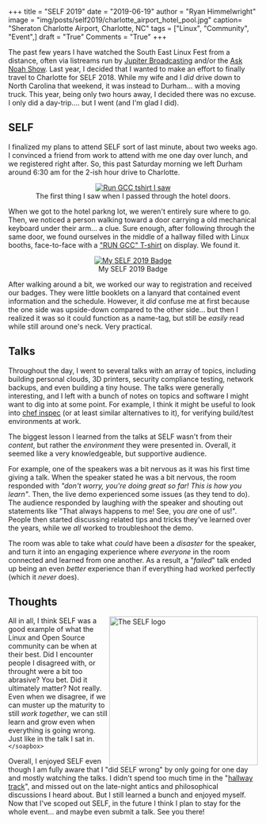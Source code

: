 +++
title  = "SELF 2019"
date   = "2019-06-19"
author = "Ryan Himmelwright"
image  = "img/posts/self2019/charlotte_airport_hotel_pool.jpg"
caption= "Sheraton Charlotte Airport, Charlotte, NC"
tags   = ["Linux", "Community", "Event",]
draft  = "True"
Comments = "True"
+++

The past few years I have watched the South East Linux Fest from a distance,
often via listreams run by [Jupiter
Broadcasting](https://www.jupiterbroadcasting.com/) and/or the [Ask Noah
Show](http://www.asknoahshow.com/). Last year, I decided that I wanted to
make an effort to finally travel to Charlotte for SELF 2018. While my wife and I *did*
drive down to North Carolina that weekend, it was instead to Durham... with a
moving truck. This year, being only two hours away, I decided there was no
excuse. I only did a day-trip.... but I went (and I'm glad I did).

<!--more-->
## SELF

I finalized my plans to attend SELF sort of last minute, about two weeks ago. I
convinced a friend from work to attend with me one day over lunch, and we
registered right after. So, this past Saturday morning we left Durham around
6:30 am for the 2-ish hour drive to Charlotte.

<center>
<a href='../../img/posts/self2019/rungcc.png'>
<img alt="Run GCC tshirt I saw" src="../../img/posts/self2019/rungcc.png" style="max-width: 100%;"/>
</a>
<div class="caption">The first thing I saw when I passed through the hotel
doors.</div>
</center>

When we got to the hotel parkng lot, we weren't entirely sure where to go.
Then, we noticed a person walking toward a door carrying a old mechanical
keyboard under their arm... a clue. Sure enough, after following through the
same door, we found ourselves in the middle of a hallway filled with Linux
booths, face-to-face with a ["RUN GCC"
T-shirt](https://shop.fsf.org/tshirts-hoodies/run-gcc-shirt) on display. We
found it.

<center>
<a href='../../img/posts/self2019/self2019_badge.jpg'>
<img alt="My SELF 2019 Badge" src="../../img/posts/self2019/self2019_badge.jpg" style="max-width: 100%;"/>
</a>
<div class="caption">My SELF 2019 Badge</div>
</center>

After walking around a bit, we worked our way to registration and received our
badges. They were little booklets on a lanyard that contained event information and the
schedule. However, it *did* confuse me at first because the one side was
upside-down compared to the other side... but then I realized it was so it
could function as a name-tag, but still be *easily* read while still around
one's neck. Very practical.



## Talks

Throughout the day, I went to several talks with an array of topics, including building
personal clouds, 3D printers, security compliance testing, network backups, and
even building a tiny house. The talks were generally interesting, and I left with a
bunch of notes on topics and software I might want to dig into at some point.
For example, I think it might be useful to look into [chef
inspec](https://www.chef.io/products/chef-inspec/) (or at least similar
alternatives to it), for verifying build/test environments at work.


The biggest lesson I learned from the talks at SELF wasn't from their
*content*, but rather the *environment* they were presented in. Overall, it
seemed like a very knowledgeable, but supportive audience.


For example, one of the speakers was a bit nervous as it was his first time
giving a talk. When the speaker stated he was a bit nervous, the room responded
with *"don't worry, you're doing great so far! This is how you learn"*. Then,
the live demo experienced some issues (as they tend to do). The audience
responded by laughing *with* the speaker and shouting out statements like "That
always happens to me! See, you *are* one of us!". People then started
discussing related tips and tricks they've learned over the years, while we
*all* worked to troubleshoot the demo.

The room was able to take what *could* have been a *disaster* for the speaker,
and turn it into an engaging experience where *everyone* in the room connected
and learned from one another.  As a result, a "*failed*" talk ended up being an
even *better* experience than if everything had worked perfectly (which it *never*
does).


## Thoughts

<a href='../../img/posts/self2019/self_logo.png'>
<img alt="The SELF logo" src="../../img/posts/self2019/self_logo.png" style="max-width: 100%; width: 300px; float: right;"/>
</a>

All in all, I think SELF was a good example of what the Linux and Open Source
community can be when at their best. Did I encounter people I disagreed with,
or throught were a bit too abrasive? You bet. Did it ultimately matter? Not
really. Even when we disagree, if we can muster up the maturity to still *work
together*, we can still learn and grow even when everything is going wrong.
Just like in the talk I sat in.
`</soapbox>`

Overall, I enjoyed SELF even though I am fully aware that I "did SELF wrong" by
only going for one day and mostly watching the talks. I didn't spend too much
time in the "[hallway
track](https://blogs.vmware.com/opensource/2018/05/15/hallway-track-open-source-conferences/)",
and missed out on the late-night antics and philosophical discussions I heard
about. But I still learned a bunch and enjoyed myself. Now that I've scoped out
SELF, in the future I think I plan to stay for the whole event... and maybe
even submit a talk. See you there!
